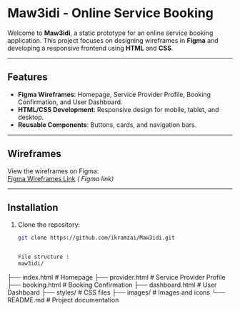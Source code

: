 # Maw3idi - Online Service Booking

Welcome to **Maw3idi**, a static prototype for an online service booking application. This project focuses on designing wireframes in **Figma** and developing a responsive frontend using **HTML** and **CSS**.

---

## **Features**
- **Figma Wireframes**: Homepage, Service Provider Profile, Booking Confirmation, and User Dashboard.
- **HTML/CSS Development**: Responsive design for mobile, tablet, and desktop.
- **Reusable Components**: Buttons, cards, and navigation bars.

---

## **Wireframes**
View the wireframes on Figma:  
[Figma Wireframes Link](#) *( Figma link)*

---

## **Installation**
1. Clone the repository:
   ```bash
   git clone https://github.com/ikramzai/Maw3idi.git


   File structure :
   maw3idi/
├── index.html                # Homepage
├── provider.html             # Service Provider Profile
├── booking.html              # Booking Confirmation
├── dashboard.html            # User Dashboard
├── styles/                   # CSS files
├── images/                   # Images and icons
└── README.md                 # Project documentation